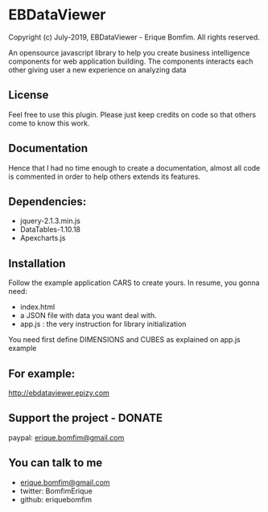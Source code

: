 EBDataViewer
==================================================================================

Copyright (c) July-2019, EBDataViewer - Erique Bomfim. All rights reserved.

An opensource javascript library to help you create business intelligence components
for web application building. The components interacts each other giving user a new
experience on analyzing data

## License

Feel free to use this plugin. Please just keep credits on code so that others come to know 
this work.


## Documentation

Hence that I had no time enough to create a documentation, almost all code is commented in order to help others extends its features.


## Dependencies:

- jquery-2.1.3.min.js
- DataTables-1.10.18
- Apexcharts.js


## Installation

Follow the example application CARS to create yours.
In resume, you gonna need:

- index.html
- a JSON file with data you want deal with.
- app.js  :  the very instruction for library initialization

You need first define DIMENSIONS and CUBES as explained on app.js example


## For example:

http://ebdataviewer.epizy.com


## Support the project - DONATE

paypal: erique.bomfim@gmail.com



## You can talk to me

- erique.bomfim@gmail.com
- twitter: BomfimErique
- github: eriquebomfim
